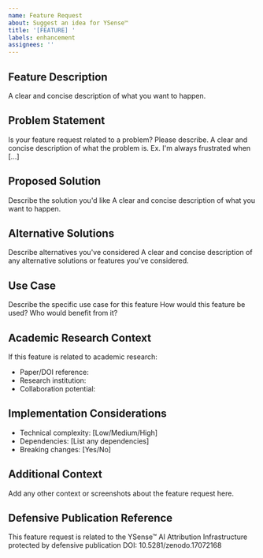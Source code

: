 ```yaml
---
name: Feature Request
about: Suggest an idea for YSense™
title: '[FEATURE] '
labels: enhancement
assignees: ''
---
```


## Feature Description
A clear and concise description of what you want to happen.

## Problem Statement
Is your feature request related to a problem? Please describe.
A clear and concise description of what the problem is. Ex. I'm always frustrated when [...]

## Proposed Solution
Describe the solution you'd like
A clear and concise description of what you want to happen.

## Alternative Solutions
Describe alternatives you've considered
A clear and concise description of any alternative solutions or features you've considered.

## Use Case
Describe the specific use case for this feature
How would this feature be used? Who would benefit from it?

## Academic Research Context
If this feature is related to academic research:
- Paper/DOI reference:
- Research institution:
- Collaboration potential:

## Implementation Considerations
- Technical complexity: [Low/Medium/High]
- Dependencies: [List any dependencies]
- Breaking changes: [Yes/No]

## Additional Context
Add any other context or screenshots about the feature request here.

## Defensive Publication Reference
This feature request is related to the YSense™ AI Attribution Infrastructure protected by defensive publication DOI: 10.5281/zenodo.17072168
